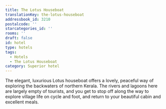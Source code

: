 ```yaml
---
title: The Lotus Houseboat
translationKey: the-lotus-houseboat
addressbook_id: 3210
postalcode: ''
starcategories_id: ''
rooms: ''
draft: false
id: hotel
type: hotels
tags:
  - Hotels
  - The Lotus Houseboat
category: Superior hotel
---
```

The elegant, luxurious Lotus houseboat offers a lovely, peaceful way of exploring the backwaters of northern Kerala. The rivers and lagoons here are largely empty of tourists, and you get to stop off along the way to explore village life on cycle and foot, and return to your beautiful cabin and excellent meals.